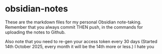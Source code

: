# obsidian-notes
These are the markdown files for my personal Obsidian note-taking.
Remember that you always commit THEN push, in the commands for uploading the notes to Github.

Also note that you need to re-gen your access token every 30 days (Started 14th October 2025, every month it will be the 14th more or less.)
I hate you